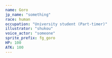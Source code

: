 ```yaml
---
name: Goro
jp_name: "something"
race: human
occupation: "University student (Part-timer)"
illustrator: "shukou"
voice_actor: "someone"
sprite_prefix: fg_goro
HP: 100
ATK: 100
---
```

